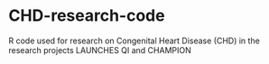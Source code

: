 # CHD-research-code
R code used for research on Congenital Heart Disease (CHD) in the research projects LAUNCHES QI and CHAMPION
